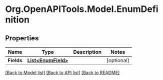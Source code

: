 # Org.OpenAPITools.Model.EnumDefinition

## Properties

Name | Type | Description | Notes
------------ | ------------- | ------------- | -------------
**Fields** | [**List&lt;EnumField&gt;**](EnumField.md) |  | [optional] 

[[Back to Model list]](../README.md#documentation-for-models) [[Back to API list]](../README.md#documentation-for-api-endpoints) [[Back to README]](../README.md)

